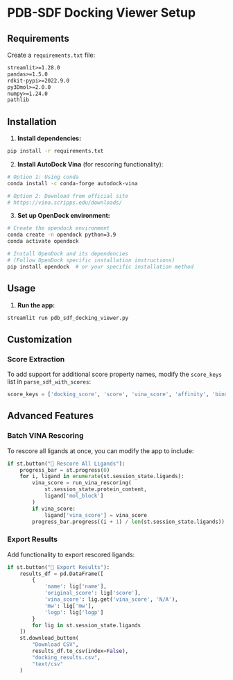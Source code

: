 # PDB-SDF Docking Viewer Setup

## Requirements

Create a `requirements.txt` file:

```txt
streamlit>=1.28.0
pandas>=1.5.0
rdkit-pypi>=2022.9.0
py3Dmol>=2.0.0
numpy>=1.24.0
pathlib
```

## Installation

1. **Install dependencies:**
```bash
pip install -r requirements.txt
```

2. **Install AutoDock Vina** (for rescoring functionality):
```bash
# Option 1: Using conda
conda install -c conda-forge autodock-vina

# Option 2: Download from official site
# https://vina.scripps.edu/downloads/
```

3. **Set up OpenDock environment:**
```bash
# Create the opendock environment
conda create -n opendock python=3.9
conda activate opendock

# Install OpenDock and its dependencies
# (Follow OpenDock specific installation instructions)
pip install opendock  # or your specific installation method
```

## Usage

1. **Run the app:**
```bash
streamlit run pdb_sdf_docking_viewer.py
```

## Customization

### Score Extraction
To add support for additional score property names, modify the `score_keys` list in `parse_sdf_with_scores`:

```python
score_keys = ['docking_score', 'score', 'vina_score', 'affinity', 'binding_energy', 'your_custom_score']
```

## Advanced Features

### Batch VINA Rescoring
To rescore all ligands at once, you can modify the app to include:

```python
if st.button("🎯 Rescore All Ligands"):
    progress_bar = st.progress(0)
    for i, ligand in enumerate(st.session_state.ligands):
        vina_score = run_vina_rescoring(
            st.session_state.protein_content, 
            ligand['mol_block']
        )
        if vina_score:
            ligand['vina_score'] = vina_score
        progress_bar.progress((i + 1) / len(st.session_state.ligands))
```

### Export Results
Add functionality to export rescored ligands:

```python
if st.button("💾 Export Results"):
    results_df = pd.DataFrame([
        {
            'name': lig['name'],
            'original_score': lig['score'],
            'vina_score': lig.get('vina_score', 'N/A'),
            'mw': lig['mw'],
            'logp': lig['logp']
        }
        for lig in st.session_state.ligands
    ])
    st.download_button(
        "Download CSV",
        results_df.to_csv(index=False),
        "docking_results.csv",
        "text/csv"
    )
```
